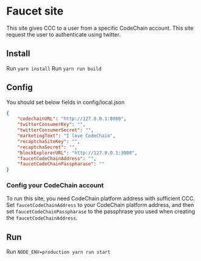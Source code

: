 Faucet site
============

This site gives CCC to a user from a specific CodeChain account. This site request the user to authenticate using twitter.

Install
--------

Run `yarn install`
Run `yarn run build`

Config
------

You should set below fields in config/local.json

```json
{
    "codechainURL": "http://127.0.0.1:8080",
    "twitterConsumerKey": "",
    "twitterConsumerSecret": "",
    "marketingText": "I love CodeChain",
    "recaptchaSiteKey": "",
    "recaptchaSecret": "",
    "blockExplorerURL": "http://127.0.0.1:3000",
    "faucetCodeChainAddress": "",
    "faucetCodeChainPasspharase": ""
}
```

### Config your CodeChain account

To run this site, you need CodeChain platform address with sufficient CCC. Set `faucetCodeChainAddress` to your CodeChain platform address, and then set `faucetCodeChainPasspharase` to the passphrase you used when creating the `faucetCodeChainAddress`.

Run
----

Run `NODE_ENV=production yarn run start`
